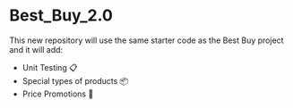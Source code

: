 # Best_Buy_2.0
This new repository will use the same starter code as the Best Buy project and it will add:
 - Unit Testing 📋
 - Special types of products 📦
 - Price Promotions 🎁